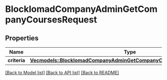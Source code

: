 # BlockIomadCompanyAdminGetCompanyCoursesRequest

## Properties

Name | Type | Description | Notes
------------ | ------------- | ------------- | -------------
**criteria** | [**Vec<models::BlockIomadCompanyAdminGetCompanyCoursesRequestCriteriaInner>**](block_iomad_company_admin_get_company_courses_request_criteria_inner.md) |  | 

[[Back to Model list]](../README.md#documentation-for-models) [[Back to API list]](../README.md#documentation-for-api-endpoints) [[Back to README]](../README.md)


